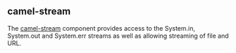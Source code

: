 ## camel-stream

The [camel-stream](http://camel.apache.org/stream.html) component provides access to the System.in, System.out and System.err streams as well as allowing streaming of file and URL.
